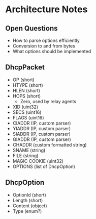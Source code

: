 # Architecture Notes

## Open Questions
- How to parse options efficiently
- Conversion to and from bytes
- What options should be implemented

## DhcpPacket
- OP (short)
- HTYPE (short)
- HLEN (short)
- HOPS (short)
  - Zero, used by relay agents
- XID (uint32)
- SECS (uint16)
- FLAGS (uint16)
- CIADDR (IP, custom parser)
- YIADDR (IP, custom parser)
- SIADDR (IP, custom parser)
- GIADDR (IP, custom parser)
- CHADDR (custom formatted string)
- SNAME (string)
- FILE (string)
- MAGIC COOKIE (uint32)
- OPTIONS (list of DhcpOption)

## DhcpOption
- OptionId (short)
- Length (short)
- Content (object)
- Type (enum?)
